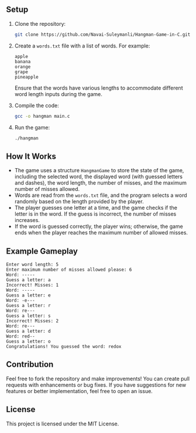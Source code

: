 ## Setup

1. Clone the repository:
   ```bash
   git clone https://github.com/Navai-Suleymanli/Hangman-Game-in-C.git
   ```

2. Create a `words.txt` file with a list of words. For example:
   ```
   apple
   banana
   orange
   grape
   pineapple
   ```
   Ensure that the words have various lengths to accommodate different word length inputs during the game.

3. Compile the code:
   ```bash
   gcc -o hangman main.c
   ```

4. Run the game:
   ```bash
   ./hangman
   ```

## How It Works

- The game uses a structure `HangmanGame` to store the state of the game, including the selected word, the displayed word (with guessed letters and dashes), the word length, the number of misses, and the maximum number of misses allowed.
- Words are read from the `words.txt` file, and the program selects a word randomly based on the length provided by the player.
- The player guesses one letter at a time, and the game checks if the letter is in the word. If the guess is incorrect, the number of misses increases.
- If the word is guessed correctly, the player wins; otherwise, the game ends when the player reaches the maximum number of allowed misses.

## Example Gameplay

```
Enter word length: 5
Enter maximum number of misses allowed please: 6
Word: -----
Guess a letter: a
Incorrect! Misses: 1
Word: -----
Guess a letter: e
Word: -e---
Guess a letter: r
Word: re---
Guess a letter: s
Incorrect! Misses: 2
Word: re---
Guess a letter: d
Word: red--
Guess a letter: o
Congratulations! You guessed the word: redox
```

## Contribution

Feel free to fork the repository and make improvements! You can create pull requests with enhancements or bug fixes. If you have suggestions for new features or better implementation, feel free to open an issue.

## License

This project is licensed under the MIT License.

